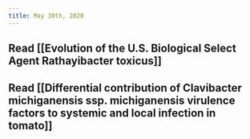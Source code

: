 ```yaml
---
title: May 30th, 2020
---
```


## Read [[Evolution of the U.S. Biological Select Agent Rathayibacter toxicus]]

## Read [[Differential contribution of Clavibacter michiganensis ssp. michiganensis virulence factors to systemic and local infection in tomato]]
